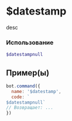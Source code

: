 # $datestamp
desc
### Использование
```php
$datestampnull
```

## Пример(ы)

```javascript
bot.command({
  name: '$datestamp',
  code: `
$datestampnull`
// Возвращает: ...
})
```
